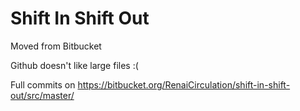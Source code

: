 # Shift In Shift Out
 
 Moved from Bitbucket
 
 Github doesn't like large files :( 
 
 Full commits on https://bitbucket.org/RenaiCirculation/shift-in-shift-out/src/master/
